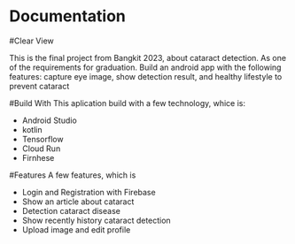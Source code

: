 # Documentation
#Clear View

This is the final project from Bangkit 2023, about cataract detection. As one of the requirements for graduation. Build an android app with the following features: capture eye image, show detection result, and healthy lifestyle to prevent cataract

#Build With
This aplication build with a few technology, whice is:

- Android Studio
- kotlin
- Tensorflow
- Cloud Run
- Firnhese

#Features
A few features, which is

- Login and Registration with Firebase
- Show an article about cataract
- Detection cataract disease
- Show recently history cataract detection
- Upload image and edit profile
